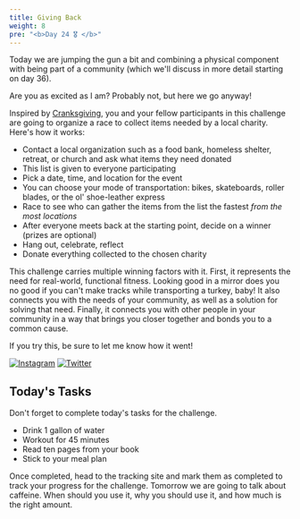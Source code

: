 ```yaml
---
title: Giving Back
weight: 8
pre: "<b>Day 24 🎖 </b>"
---
```


Today we are jumping the gun a bit and combining a physical component with being part of a community (which we'll discuss 
in more detail starting on day 36).

Are you as excited as I am? Probably not, but here we go anyway!

Inspired by [Cranksgiving](https://www.cranksgiving.org/), you and your fellow participants in this challenge are going 
to organize a race to collect items needed by a local charity. Here's how it works:

- Contact a local organization such as a food bank, homeless shelter, retreat, or church and ask what items they need donated
- This list is given to everyone participating
- Pick a date, time, and location for the event
- You can choose your mode of transportation: bikes, skateboards, roller blades, or the ol' shoe-leather express
- Race to see who can gather the items from the list the fastest *from the most locations*
- After everyone meets back at the starting point, decide on a winner (prizes are optional)
- Hang out, celebrate, reflect
- Donate everything collected to the chosen charity

This challenge carries multiple winning factors with it. First, it represents the need for real-world, functional fitness. 
Looking good in a mirror does you no good if you can't make tracks while transporting a turkey, baby! It also connects 
you with the needs of your community, as well as a solution for solving that need. Finally, it connects you with other 
people in your community in a way that brings you closer together and bonds you to a common cause. 

If you try this, be sure to let me know how it went! 

[![Instagram](/images/instagram.svg?width=2vw&classes=inline&lightbox=false)](https://www.instagram.com/0xwillbutton/)
[![Twitter](/images/twitter.svg?width=2vw&classes=inline&lightbox=false)](https://twitter.com/0xWillButton)

## Today's Tasks
Don't forget to complete today's tasks for the challenge.
- Drink 1 gallon of water
- Workout for 45 minutes
- Read ten pages from your book
- Stick to your meal plan

Once completed, head to the tracking site and mark them as completed to track your progress for the challenge. Tomorrow we are going to talk about caffeine. When should you use it, why you should use it, and how much is the right amount.
